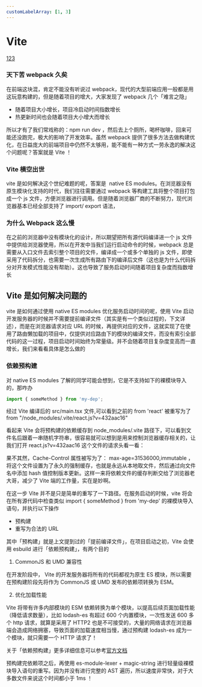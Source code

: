 ```yaml
---
customLabelArray: [1, 3]
---
```


# <Label :level='1'/>Vite

[123](https://juejin.cn/post/6931618997251080200?content_source_url=https%3A%2F%2Fgithub.com%2Fvue3%2Fvue3-News)

### 天下苦 webpack 久矣

在前端这块混，肯定不能没有听说过 webpack，现代的大型前端应用一般都是用这玩意构建的，但是随着项目的增大，大家发现了 webpack 几个「难言之隐」

- 随着项目大小增长，项目冷启动时间指数增长
- 热更新时间也会随着项目大小增大而增长

所以才有了我们常戏称的：npm run dev ，然后去上个厕所，喝杯咖啡，回来可能还没跑完，极大的影响了开发效率。虽然 webpack 提供了很多方法去做构建优化，在日益庞大的前端项目中仍然不太够用，能不能有一种方式一劳永逸的解决这个问题呢？答案就是 Vite ！

### Vite 横空出世

vite 是如何解决这个世纪难题的呢，答案是  native ES modules。在浏览器没有原生模块化支持的时代，我们往往需要通过 webpack 等构建工具将整个项目打包成一个 js 文件，方便浏览器进行调用。但是随着浏览器厂商的不断努力，现代浏览器基本已经全部支持了 import/ export 语法，

### 为什么 Webpack 这么慢

在之前的浏览器中没有模块化的设计，所以期望把所有源代码编译进一个 js 文件中提供给浏览器使用，所以在开发中当我们运行启动命令的时候，webpack 总是需要从入口文件去索引整个项目的文件，编译成一个或多个单独的 js 文件，即使采用了代码拆分，也需要一次生成所有路由下的编译后文件（这也是为什么代码拆分对开发模式性能没有帮助）。这也导致了服务启动时间随着项目复杂度而指数增长

## Vite 是如何解决问题的

vite 是如何通过使用 native ES modules 优化服务启动时间的呢，使用 Vite 启动开发服务器的时候并不需要提前编译文件（其实是有一个类似过程的，下文详述），而是在浏览器请求对应 URL 的时候，再提供对应的文件，这就实现了在使用了路由懒加载的项目中，仅提供对应路由下的模块的编译文件，而没有索引全部代码的这一过程，项目启动时间始终为常量级。并不会随着项目复杂度变高而一直增长，我们来看看具体是怎么做的

### 依赖预构建

对 native ES modules 了解的同学可能会想到，它是不支持如下的裸模块导入的，那咋办

```js
import { someMethod } from 'my-dep';
```

经过 Vite 编译后的 src/main.tsx 文件,可以看到之前的 from 'react' 被重写为了 from "/node_modules/.vite/react.js?v=432aac16"

看起来 Vite 会将预构建的依赖缓存到 node_modules/.vite 路径下，可以看到文件名后跟着一串随机字符串，很容易就可以想到是用来控制浏览器缓存相关的，让我们打开 react.js?v=432aac16 这个文件的请求头看一看：

果不其然，Cache-Control 属性被写为了： max-age=31536000,immutable ，将这个文件设置为了永久的强制缓存，也就是永远从本地取文件，然后通过向文件名中添加 hash 值控制版本更新。这样一来将依赖文件的缓存判断交给了浏览器老大哥，减少了 Vite 端的工作量，实在是妙啊。

在这一步 Vite 并不是只是简单的重写了一下路径。在服务启动的时候，vite 将会在所有源代码中检查类似 import { someMethod } from 'my-dep' 的裸模块导入语句，并执行以下操作

- 预构建
- 重写为合法的 URL

其中「预构建」就是上文提到过的「提前编译文件」，在项目启动之初，Vite 会使用 esbuild 进行「依赖预构建」，有两个目的

1. CommonJS 和 UMD 兼容性

在开发阶段中， Vite 的开发服务器将所有的代码都视为原生 ES 模块，所以需要在预构建阶段先将作为 CommonJS 或 UMD 发布的依赖项转换为 ESM。

2.  优化加载性能

Vite 将带有许多内部模块的 ESM 依赖转换为单个模块，以提高后续页面加载性能（降低请求数量），比如 lodash-es 有超过 600 个内置模块，一次性发送 600 多个 http 请求，就算是采用了 HTTP2 也是不可接受的，大量的网络请求在浏览器端会造成网络拥塞，导致页面的加载速度相当慢，通过预构建 lodash-es 成为一个模块，就只需要一个 HTTP 请求了！
​

关于「依赖预构建」更多详细信息可以参考[官方文档](https://cn.vitejs.dev/guide/dep-pre-bundling.html)

预构建完依赖项之后，再使用 es-module-lexer + magic-string 进行轻量级裸模块导入语句的重写。因为并没有进行完整的 AST 遍历，所以速度非常快，对于大多数文件来说这个时间都小于 1ms ！
